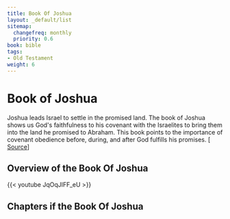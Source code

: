 ```yaml
---
title: Book Of Joshua
layout: _default/list
sitemap:
  changefreq: monthly
  priority: 0.6
book: bible
tags:
- Old Testament
weight: 6
---
```

# Book of Joshua

Joshua leads Israel to settle in the promised land. The book of Joshua shows us God's faithfulness to his covenant with the Israelites to bring them into the land he promised to Abraham. This book points to the importance of covenant obedience before, during, and after God fulfills his promises. [ [Source](https://bibleproject.com/blog/judgement-cruelty-conquering-promised-land/)]

## Overview of the Book Of Joshua
{{< youtube JqOqJlFF_eU >}}

## Chapters if the Book Of Joshua
